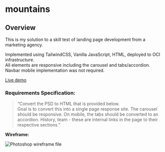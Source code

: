 # mountains

## Overview
This is my solution to a skill test of landing page development from a marketing agency.

Implemented using TailwindCSS, Vanilla JavaScript, HTML, deployed to OCI infrastructure.  
All elements are responsive including the carousel and tabs/accordion.
Navbar mobile implementation was not required.

[Live demo](https://mountains.vadzimk.com)

### Requirements Specification:

> “Convert the PSD to HTML that is provided below.  
Goal is to convert this into a single page response site. The carousel should be responsive. On mobile, the tabs should be converted to an accordion. History, team - these are internal links in the page to their respective sections.”  

**Wireframe:**  

![Photoshop wireframe file](./CT_SkillTest_v3.png)